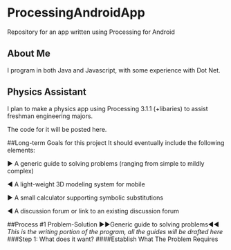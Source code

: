 # ProcessingAndroidApp
Repository for an app written using Processing for Android

## About Me
I program in both Java and Javascript, with some experience with Dot Net.

## Physics Assistant
I plan to make a physics app using Processing 3.1.1 (+libaries) to assist freshman engineering majors.

The code for it will be posted here.

##Long-term Goals for this project
It should eventually include the following elements:

► A generic guide to solving problems (ranging from simple to mildly complex)

◄ A light-weight 3D modeling system for mobile

► A small calculator supporting symbolic substitutions

◄ A discussion forum or link to an existing discussion forum 

##Process #1 Problem-Solution
►►Generic guide to solving problems◄◄
*_This is the writing portion of the program, all the guides will be drafted here_*
###Step 1: What does it want?
####Establish What The Problem Requires

